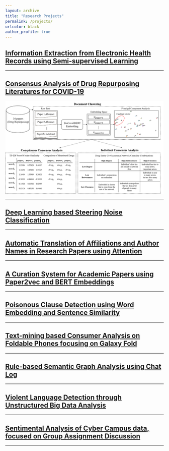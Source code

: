```yaml
---
layout: archive
title: "Research Projects"
permalink: /projects/
urlcolor: black
author_profile: true
---
```


## [Information Extraction from Electronic Health Records using Semi-supervised Learning](https://namupark.github.io/projects/1/)

------

## [Consensus Analysis of Drug Repurposing Literatures for COVID-19](https://namupark.github.io/projects/2/)

![](./project2.png)

------

## [Deep Learning based Steering Noise Classification](https://namupark.github.io/projects/3/)

------

## [Automatic Translation of Affiliations and Author Names in Research Papers using Attention](https://namupark.github.io/projects/4/)

------

## [A Curation System for Academic Papers using Paper2vec and BERT Embeddings](https://namupark.github.io/projects/5/)

------

## [Poisonous Clause Detection using Word Embedding and Sentence Similarity](https://namupark.github.io/projects/6/)

------

## [Text-mining based Consumer Analysis on Foldable Phones focusing on Galaxy Fold](https://namupark.github.io/projects/7/)

------

## [Rule-based Semantic Graph Analysis using Chat Log](https://namupark.github.io/projects/8/)

------

## [Violent Language Detection through Unstructured Big Data Analysis](https://namupark.github.io/projects/9/)

------

## [Sentimental Analysis of Cyber Campus data, focused on Group Assignment Discussion](https://namupark.github.io/projects/10/)

------

